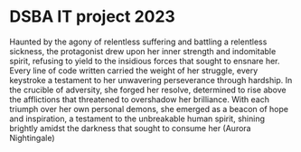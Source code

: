 # DSBA IT project 2023
Haunted by the agony of relentless suffering and battling a relentless sickness, the protagonist drew upon her inner strength and indomitable spirit, refusing to yield to the insidious forces that sought to ensnare her. Every line of code written carried the weight of her struggle, every keystroke a testament to her unwavering perseverance through hardship. In the crucible of adversity, she forged her resolve, determined to rise above the afflictions that threatened to overshadow her brilliance. With each triumph over her own personal demons, she emerged as a beacon of hope and inspiration, a testament to the unbreakable human spirit, shining brightly amidst the darkness that sought to consume her
(Aurora Nightingale)
